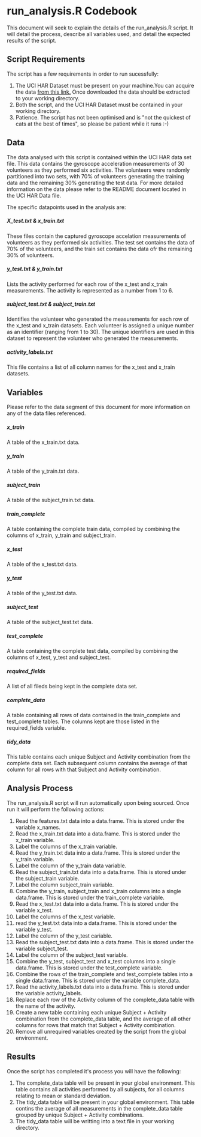 run_analysis.R Codebook
========================

This document will seek to explain the details of the run_analysis.R script. It will detail the process, describe all variables used, and detail the expected results of the script.

Script Requirements
--------------------

The script has a few requirements in order to run sucessfully:

1. The UCI HAR Dataset must be present on your machine.You can acquire the data [from this link.](https://d396qusza40orc.cloudfront.net/getdata%2Fprojectfiles%2FUCI%20HAR%20Dataset.zip) Once downloaded the data should be extracted to your working directory.
2. Both the script, and the UCI HAR Dataset must be contained in your working directory.
3. Patience. The script has not been optimised and is "not the quickest of cats at the best of times", so please be patient while it runs :-)

Data
-----

The data analysed with this script is contained within the UCI HAR data set file. This data contains the gyroscope acceleration measurements of 30 volunteers as they performed six
activities. The volunteers were randomly partitioned into two sets, with 70% of volunteers generating the training data and the remaining 30% generating the test data. For more
detailed information on the data please refer to the README document located in the UCI HAR Data file.

The specific datapoints used in the analysis are:

##### X_test.txt & x_train.txt

These files contain the captured gyroscope accelation measurements of volunteers as they performed six activities. The test set contains the data of 70% of the volunteers, and the 
train set contains the data ofr the remaining 30% of volunteers.

##### y_test.txt & y_train.txt

Lists the activity performed for each row of the x_test and x_train measurements. The activity is represented as a number from 1 to 6.

##### subject_test.txt & subject_train.txt

Identifies the volunteer who generated the measurements for each row of the x_test and x_train datasets. Each volunteer is assigned a unique number as an identifier (ranging from 1 to 30).
The unique identifiers are used in this dataset to represent the volunteer who generated the measurements.

##### activity_labels.txt

This file contains a list of all column names for the x_test and x_train datasets.


Variables
---------------

Please refer to the data segment of this document for more information on any of the data files referenced.

##### x_train

A table of the x_train.txt data.

##### y_train

A table of the y_train.txt data.

##### subject_train

A table of the subject_train.txt data.

##### train_complete

A table containing the complete train data, compiled by combining the columns of x_train, y_train and subject_train.

##### x_test

A table of the x_test.txt data.

##### y_test

A table of the y_test.txt data.

##### subject_test

A table of the subject_test.txt data.

##### test_complete

A table containing the complete test data, compiled by combining the columns of x_test, y_test and subject_test.

##### required_fields

A list of all fileds being kept in the complete data set.

##### complete_data

A table containing all rows of data contained in the train_complete and test_complete tables. The columns kept are those listed in the required_fields variable. 

##### tidy_data

This table contains each unique Subject and Activity combination from the complete data set. Each subsequent column contains the average of that column for all rows with that Subject and 
Activity combination.


Analysis Process
-----------------

The run_analysis.R script will run automatically upon being sourced. Once run it will perform the following actions:

1. Read the features.txt data into a data.frame. This is stored under the variable x_names.
2. Read the x_train.txt data into a data.frame. This is stored under the x_train variable.
3. Label the columns of the x_train variable.
4. Read the y_train.txt data into a data.frame. This is stored under the y_train variable. 
5. Label the column of the y_train data variable. 
6. Read the subject_train.txt data into a data.frame. This is stored under the subject_train variable. 
7. Label the column subject_train variable. 
8. Combine the y_train, subject_train and x_train columns into a single data.frame. This is stored under the train_complete variable.
9. Read the x_test.txt data into a data.frame. This is stored under the variable x_test.
10. Label the columns of the x_test variable. 
11. read the y_test.txt data into a data.frame. This is stored under the variable y_test.
12. Label the column of the y_test cariable. 
13. Read the subject_test.txt data into a data.frame. This is stored under the variable subject_test.
14. Label the column of the subject_test variable. 
15. Combine the y_test, subject_test and x_test columns into a single data.frame. This is stored under the test_complete variable. 
16. Combine the rows of the train_complete and test_complete tables into a single data.frame. This is stored under the variable complete_data.
17. Read the activity_labels.txt data into a data.frame. This is stored under the variable activity_labels.
18. Replace each row of the Activity column of the complete_data table with the name of the activity. 
19. Create a new table containing each unique Subject + Activity combination from the complete_data table, and the average of all other columns for rows that match that Subject + Activity combination.
20. Remove all unrequired variables created by the script from the global environment. 

Results
--------------

Once the script has completed it's process you will have the following:

1. The complete_data table will be present in your global environment. This table contains all activities performed by all subjects, for all columns relating to mean or standard deviation. 
2. The tidy_data table will be present in your global environment. This table contins the average of all measurements in the complete_data table grouped by unique Subject + Activity combinations.
3. The tidy_data table will be writting into a text file in your working directory.